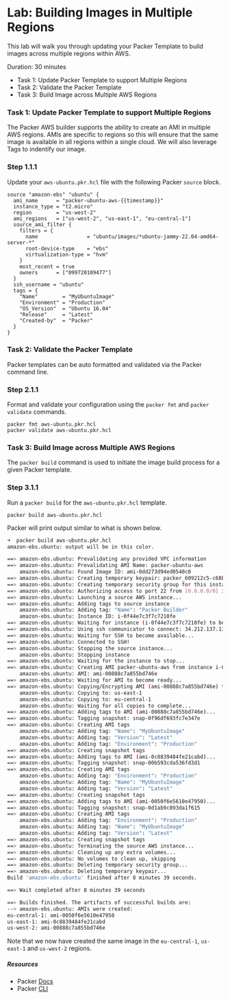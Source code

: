 # Lab: Building Images in Multiple Regions
This lab will walk you through updating your Packer Template to build images across multiple regions within AWS.

Duration: 30 minutes

- Task 1: Update Packer Template to support Multiple Regions
- Task 2: Validate the Packer Template
- Task 3: Build Image across Multiple AWS Regions

### Task 1: Update Packer Template to support Multiple Regions
The Packer AWS builder supports the ability to create an AMI in multiple AWS regions.  AMIs are specific to regions so this will ensure that the same image is available in all regions within a single cloud.  We will also leverage Tags to indentify our image.

### Step 1.1.1

Update your `aws-ubuntu.pkr.hcl` file with the following Packer `source` block.

```hcl
source "amazon-ebs" "ubuntu" {
  ami_name      = "packer-ubuntu-aws-{{timestamp}}"
  instance_type = "t2.micro"
  region        = "us-west-2"
  ami_regions   = ["us-west-2", "us-east-1", "eu-central-1"]
  source_ami_filter {
    filters = {
      name                = "ubuntu/images/*ubuntu-jammy-22.04-amd64-server-*"
      root-device-type    = "ebs"
      virtualization-type = "hvm"
    }
    most_recent = true
    owners      = ["099720109477"]
  }
  ssh_username = "ubuntu"
  tags = {
    "Name"        = "MyUbuntuImage"
    "Environment" = "Production"
    "OS_Version"  = "Ubuntu 16.04"
    "Release"     = "Latest"
    "Created-by"  = "Packer"
  }
}
```

### Task 2: Validate the Packer Template
Packer templates can be auto formatted and validated via the Packer command line.

### Step 2.1.1

Format and validate your configuration using the `packer fmt` and `packer validate` commands.

```shell
packer fmt aws-ubuntu.pkr.hcl 
packer validate aws-ubuntu.pkr.hcl
```

### Task 3: Build Image across Multiple AWS Regions
The `packer build` command is used to initiate the image build process for a given Packer template.

### Step 3.1.1
Run a `packer build` for the `aws-ubuntu.pkr.hcl` template.

```shell
packer build aws-ubuntu.pkr.hcl
```

Packer will print output similar to what is shown below.

```bash
➜  packer build aws-ubuntu.pkr.hcl
amazon-ebs.ubuntu: output will be in this color.

==> amazon-ebs.ubuntu: Prevalidating any provided VPC information
==> amazon-ebs.ubuntu: Prevalidating AMI Name: packer-ubuntu-aws
    amazon-ebs.ubuntu: Found Image ID: ami-0dd273d94ed0540c0
==> amazon-ebs.ubuntu: Creating temporary keypair: packer_609212c5-c68b-dc41-0eb9-7cb972a8b9eb
==> amazon-ebs.ubuntu: Creating temporary security group for this instance: packer_609212c8-d327-58c7-186c-13f94c74d862
==> amazon-ebs.ubuntu: Authorizing access to port 22 from [0.0.0.0/0] in the temporary security groups...
==> amazon-ebs.ubuntu: Launching a source AWS instance...
==> amazon-ebs.ubuntu: Adding tags to source instance
    amazon-ebs.ubuntu: Adding tag: "Name": "Packer Builder"
    amazon-ebs.ubuntu: Instance ID: i-0f44e7c3f7c7210fe
==> amazon-ebs.ubuntu: Waiting for instance (i-0f44e7c3f7c7210fe) to become ready...
==> amazon-ebs.ubuntu: Using ssh communicator to connect: 34.212.137.135
==> amazon-ebs.ubuntu: Waiting for SSH to become available...
==> amazon-ebs.ubuntu: Connected to SSH!
==> amazon-ebs.ubuntu: Stopping the source instance...
    amazon-ebs.ubuntu: Stopping instance
==> amazon-ebs.ubuntu: Waiting for the instance to stop...
==> amazon-ebs.ubuntu: Creating AMI packer-ubuntu-aws from instance i-0f44e7c3f7c7210fe
    amazon-ebs.ubuntu: AMI: ami-00888c7a855bd746e
==> amazon-ebs.ubuntu: Waiting for AMI to become ready...
==> amazon-ebs.ubuntu: Copying/Encrypting AMI (ami-00888c7a855bd746e) to other regions...
    amazon-ebs.ubuntu: Copying to: us-east-1
    amazon-ebs.ubuntu: Copying to: eu-central-1
    amazon-ebs.ubuntu: Waiting for all copies to complete...
==> amazon-ebs.ubuntu: Adding tags to AMI (ami-00888c7a855bd746e)...
==> amazon-ebs.ubuntu: Tagging snapshot: snap-0f96df693fc7e347e
==> amazon-ebs.ubuntu: Creating AMI tags
    amazon-ebs.ubuntu: Adding tag: "Name": "MyUbuntuImage"
    amazon-ebs.ubuntu: Adding tag: "Version": "Latest"
    amazon-ebs.ubuntu: Adding tag: "Environment": "Production"
==> amazon-ebs.ubuntu: Creating snapshot tags
==> amazon-ebs.ubuntu: Adding tags to AMI (ami-0c8839484fe21cabd)...
==> amazon-ebs.ubuntu: Tagging snapshot: snap-00b593cda536fd3d1
==> amazon-ebs.ubuntu: Creating AMI tags
    amazon-ebs.ubuntu: Adding tag: "Environment": "Production"
    amazon-ebs.ubuntu: Adding tag: "Name": "MyUbuntuImage"
    amazon-ebs.ubuntu: Adding tag: "Version": "Latest"
==> amazon-ebs.ubuntu: Creating snapshot tags
==> amazon-ebs.ubuntu: Adding tags to AMI (ami-0050f6e5610e47950)...
==> amazon-ebs.ubuntu: Tagging snapshot: snap-0d1ab9c893da1f615
==> amazon-ebs.ubuntu: Creating AMI tags
    amazon-ebs.ubuntu: Adding tag: "Environment": "Production"
    amazon-ebs.ubuntu: Adding tag: "Name": "MyUbuntuImage"
    amazon-ebs.ubuntu: Adding tag: "Version": "Latest"
==> amazon-ebs.ubuntu: Creating snapshot tags
==> amazon-ebs.ubuntu: Terminating the source AWS instance...
==> amazon-ebs.ubuntu: Cleaning up any extra volumes...
==> amazon-ebs.ubuntu: No volumes to clean up, skipping
==> amazon-ebs.ubuntu: Deleting temporary security group...
==> amazon-ebs.ubuntu: Deleting temporary keypair...
Build 'amazon-ebs.ubuntu' finished after 8 minutes 39 seconds.

==> Wait completed after 8 minutes 39 seconds

==> Builds finished. The artifacts of successful builds are:
--> amazon-ebs.ubuntu: AMIs were created:
eu-central-1: ami-0050f6e5610e47950
us-east-1: ami-0c8839484fe21cabd
us-west-2: ami-00888c7a855bd746e
```

Note that we now have created the same image in the `eu-central-1`, `us-east-1` and `us-west-2` regions.

##### Resources
* Packer [Docs](https://www.packer.io/docs/index.html)
* Packer [CLI](https://www.packer.io/docs/commands/index.html)
